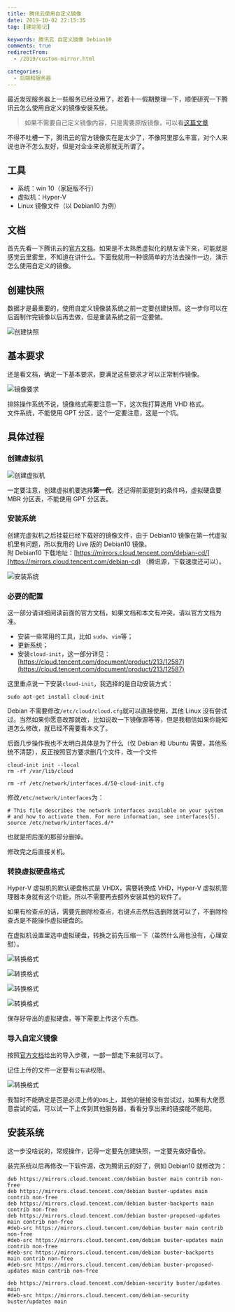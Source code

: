 ```yaml
---
title: 腾讯云使用自定义镜像
date: 2019-10-02 22:15:35
tag: [建站笔记]

keywords: 腾讯云 自定义镜像 Debian10
comments: true
redirectFrom:
  - /2019/custom-mirror.html

categories:
  - 后端和服务器
---
```


最近发现服务器上一些服务已经没用了，趁着十一假期整理一下，顺便研究一下腾讯云怎么使用自定义的镜像安装系统。

<!-- more -->

> 如果不需要自己定义镜像内容，只是需要原版镜像，可以看[这篇文章](/2021/custom-mirror.html)

不得不吐槽一下，腾讯云的官方镜像实在是太少了，不像阿里那么丰富，对个人来说也许不怎么友好，但是对企业来说那就无所谓了。

## 工具

- 系统：win 10（家庭版不行）
- 虚拟机：Hyper-V
- Linux 镜像文件（以 Debian10 为例）

## 文档

首先先看一下腾讯云的[官方文档](https://cloud.tencent.com/document/product/213/4942)。如果是不太熟悉虚拟化的朋友读下来，可能就是感觉云里雾里，不知道在讲什么。下面我就用一种很简单的方法去操作一边，演示怎么使用自定义的镜像。

## 创建快照

数据才是最重要的，使用自定义镜像装系统之前一定要创建快照。这一步你可以在后面制作完镜像以后再去做，但是重装系统之前一定要做。

![创建快照](./img/0.png)

## 基本要求

还是看文档，确定一下基本要求，要满足这些要求才可以正常制作镜像。

![镜像要求](./img/1.png)

排除操作系统不说，镜像格式需要注意一下，这次我打算选用 VHD 格式。  
文件系统，不能使用 GPT 分区，这个一定要注意，这是一个坑。

## 具体过程

### 创建虚拟机

![创建虚拟机](./img/3.png)

一定要注意，创建虚拟机要选择**第一代**，还记得前面提到的条件吗，虚拟硬盘要 MBR 分区表，不能使用 GPT 分区表。

### 安装系统

创建完虚拟机之后挂载已经下载好的镜像文件，由于 Debian10 镜像在第一代虚拟机里有问题，所以我用的 Live 版的 Debian10 镜像。  
附 Debian10 下载地址：[https://mirrors.cloud.tencent.com/debian-cd/](https://mirrors.cloud.tencent.com/debian-cd) （腾讯源，下载速度还可以）。

![安装系统](./img/4.png)

### 必要的配置

这一部分请详细阅读前面的官方文档，如果文档和本文有冲突，请以官方文档为准。

- 安装一些常用的工具，比如 `sudo`、`vim`等；
- 更新系统；
- 安装`cloud-init`，这一部分详见：[https://cloud.tencent.com/document/product/213/12587](https://cloud.tencent.com/document/product/213/12587)

这里重点说一下安装`cloud-init`，我选择的是自动安装方式：

```
sudo apt-get install cloud-init
```

Debian 不需要修改`/etc/cloud/cloud.cfg`就可以直接使用，其他 Linux 没有尝试过。当然如果你愿意改那就改，比如说改一下镜像源等等，但是我相信如果你能知道怎么修改，就已经不需要看本文了。

后面几步操作我也不太明白具体是为了什么（仅 Debian 和 Ubuntu 需要，其他系统不清楚），反正按照官方要求删几个文件，改一个文件

```
cloud-init init --local
rm -rf /var/lib/cloud

rm -rf /etc/network/interfaces.d/50-cloud-init.cfg
```

修改`/etc/network/interfaces`为：

```
# This file describes the network interfaces available on your system
# and how to activate them. For more information, see interfaces(5).
source /etc/network/interfaces.d/*
```

也就是把后面的那部分删掉。

修改完之后直接关机。

### 转换虚拟硬盘格式

Hyper-V 虚拟机的默认硬盘格式是 VHDX，需要转换成 VHD，Hyper-V 虚拟机管理器本身就有这个功能，所以不需要再去额外安装其他的软件了。

如果有检查点的话，需要先删除检查点，右键点击然后选删除就可以了，不删除检查点是不能操作虚拟硬盘的。

在虚拟机设置里选中虚拟硬盘，转换之前先压缩一下（虽然什么用也没有，心理安慰）。

![转换格式](./img/5.png)

![转换格式](./img/6.png)

![转换格式](./img/7.png)

![转换格式](./img/8.png)

保存好导出的虚拟硬盘，等下需要上传这个东西。

### 导入自定义镜像

按照[官方文档](https://cloud.tencent.com/document/product/213/4945#.E5.AF.BC.E5.85.A5.E6.AD.A5.E9.AA.A4)给出的导入步骤，一部一部走下来就可以了。

记住上传的文件一定要有`公有读`权限。

![转换格式](./img/9.png)

我暂时不能确定是否是必须上传的`OOS`上，其他的链接没有尝试过，如果有大佬愿意尝试的话，可以试一下上传到其他服务器，看看分享出来的链接能不能用。

## 安装系统

这一步没啥说的，常规操作，记得一定要先创建快照，一定要先做好备份。

装完系统以后再修改一下软件源，改为腾讯云的好了，例如 Debian10 就修改为：

```
deb https://mirrors.cloud.tencent.com/debian buster main contrib non-free
deb https://mirrors.cloud.tencent.com/debian buster-updates main contrib non-free
deb https://mirrors.cloud.tencent.com/debian buster-backports main contrib non-free
deb https://mirrors.cloud.tencent.com/debian buster-proposed-updates main contrib non-free
#deb-src https://mirrors.cloud.tencent.com/debian buster main contrib non-free
#deb-src https://mirrors.cloud.tencent.com/debian buster-updates main contrib non-free
#deb-src https://mirrors.cloud.tencent.com/debian buster-backports main contrib non-free
#deb-src https://mirrors.cloud.tencent.com/debian buster-proposed-updates main contrib non-free

deb https://mirrors.cloud.tencent.com/debian-security buster/updates main
#deb-src https://mirrors.cloud.tencent.com/debian-security buster/updates main
```
